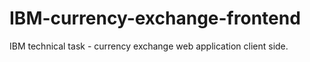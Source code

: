 # IBM-currency-exchange-frontend
 IBM technical task - currency exchange web application client side.
